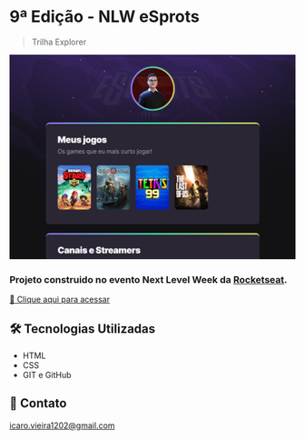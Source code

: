 # 9ª Edição - NLW eSprots

> Trilha Explorer

![preview](./.github/preview.png)

### Projeto construido no evento Next Level Week da [Rocketseat](https://www.rocketseat.com.br/).

[🔗 Clique aqui para acessar](https://icaro-vieira.github.io/nlw-esports/)

## 🛠 Tecnologias Utilizadas
- HTML
- CSS
- GIT e GitHub

## 💜 Contato

icaro.vieira1202@gmail.com
